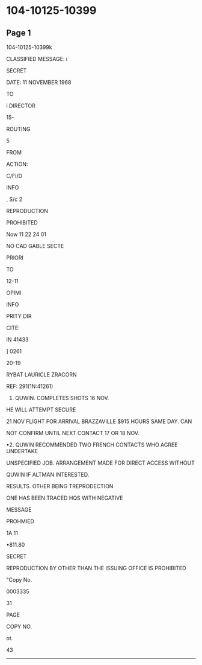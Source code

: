 # 104-10125-10399

## Page 1

104-10125-10399k

CLASSIFIED MESSAGE: i

SECRET

DATE: 11 NOVEMBER 1968

TO

i DIRECTOR

15-

ROUTING

5

FROM

ACTION:

C/FI/D

INFO

, S/c 2

REPRODUCTION

PROHIBITED

Now 11 22 24 01

NO CAD GABLE SECTE

PRIORI

TO

12-11

OPIMI

INFO

PRITY DIR

CITE:

IN 41433

] 0261

20-19

RYBAT LAURICLE ZRACORN

REF: 291(1N:41261)

1. QUWIN. COMPLETES SHOTS 16 NOV.

HE WILL ATTEMPT SECURE

21 NOV FLIGHT FOR ARRIVAL BRAZZAVILLE $915 HOURS SAME DAY. CAN

NOT CONFIRM UNTIL NEXT CONTACT 17 OR 18 NOV.

•2. QUWIN RECOMMENDED TWO FRENCH CONTACTS WHO AGREE UNDERTAKE

UNSPECIFIED JOB. ARRANGEMENT MADE FOR DIRECT ACCESS WITHOUT

QUWIN IF ALTMAN INTERESTED.

RESULTS. OTHER BEING TREPRODECTION

ONE HAS BEEN TRACED HQS WITH NEGATIVE

MESSAGE

PROHMIED

1A 11

•811.80

SECRET

REPRODUCTION BY OTHER THAN THE ISSUING OFFICE IS PROHIBITED

"Copy No.

0003335

31

PAGE

COPY NO.

ot.

43

---

